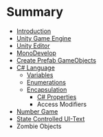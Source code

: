 # Summary

* [Introduction](README.md)
* [Unity Game Engine](chapter1.md)
* [Unity Editor](unity_editor.md)
* [MonoDevelop](monodevelop.md)
* [Create Prefab GameObjects](create_prefab_gameobjects.md)
* [C# Language](c_language.md)
   * [Variables](variables.md)
   * [Enumerations](enumerations.md)
   * [Encapsulation](encapsulation.md)
       * [C# Properties](c_properties.md)
       * Access Modifiers
* [Number Game](number_game.md)
* [State Controlled UI-Text](state_controlled_ui-text.md)
* Zombie Objects


